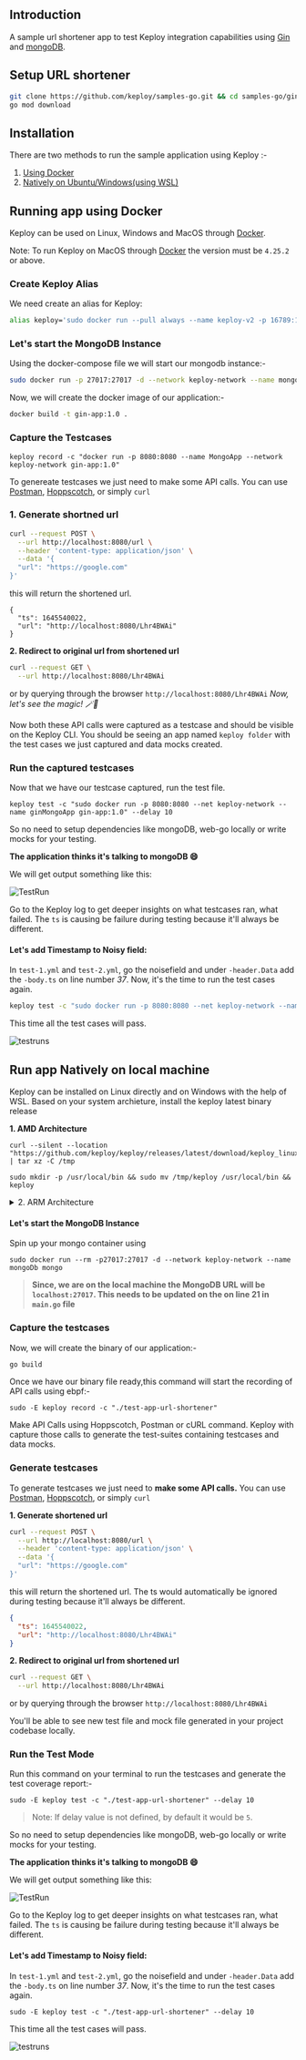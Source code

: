 ## Introduction

A sample url shortener app to test Keploy integration capabilities using [Gin](https://gin-gonic.com/) and [mongoDB](https://www.mongodb.com/).

## Setup URL shortener

```bash
git clone https://github.com/keploy/samples-go.git && cd samples-go/gin-mongo
go mod download
```

## Installation

There are two methods to run the sample application using Keploy :-

1. [Using Docker](#running-app-using-docker)
2. [Natively on Ubuntu/Windows(using WSL)](#run-app-natively-on-local-machine)

## Running app using Docker

Keploy can be used on Linux, Windows and MacOS through [Docker](https://docs.docker.com/engine/install/).

Note: To run Keploy on MacOS through [Docker](https://docs.docker.com/desktop/release-notes/#4252) the version must be ```4.25.2``` or above.

### Create Keploy Alias

We need create an alias for Keploy:
```bash
alias keploy='sudo docker run --pull always --name keploy-v2 -p 16789:16789 --privileged --pid=host -it -v "$(pwd)":/files -v /sys/fs/cgroup:/sys/fs/cgroup -v /sys/kernel/debug:/sys/kernel/debug -v /sys/fs/bpf:/sys/fs/bpf -v /var/run/docker.sock:/var/run/docker.sock --rm ghcr.io/keploy/keploy'
```

### Let's start the MongoDB Instance
Using the docker-compose file we will start our mongodb instance:-
```bash
sudo docker run -p 27017:27017 -d --network keploy-network --name mongoDb mongo
```

Now, we will create the docker image of our application:-


```bash
docker build -t gin-app:1.0 .
```

### Capture the Testcases

```shell
keploy record -c "docker run -p 8080:8080 --name MongoApp --network keploy-network gin-app:1.0"
```

To genereate testcases we just need to make some API calls. You can use [Postman](https://www.postman.com/), [Hoppscotch](https://hoppscotch.io/), or simply `curl`

### 1. Generate shortned url

```bash
curl --request POST \
  --url http://localhost:8080/url \
  --header 'content-type: application/json' \
  --data '{
  "url": "https://google.com"
}'
```

this will return the shortened url. 
```
{
  "ts": 1645540022,
  "url": "http://localhost:8080/Lhr4BWAi"
}
```

**2. Redirect to original url from shortened url**

```bash
curl --request GET \
  --url http://localhost:8080/Lhr4BWAi
```

or by querying through the browser `http://localhost:8080/Lhr4BWAi` _Now, let's see the magic! 🪄💫_

Now both these API calls were captured as a testcase and should be visible on the Keploy CLI. You should be seeing an app named `keploy folder` with the test cases we just captured and data mocks created.

### Run the captured testcases

Now that we have our testcase captured, run the test file.

```shell
keploy test -c "sudo docker run -p 8080:8080 --net keploy-network --name ginMongoApp gin-app:1.0" --delay 10
```

So no need to setup dependencies like mongoDB, web-go locally or write mocks for your testing.

**The application thinks it's talking to mongoDB 😄**

We will get output something like this:

![TestRun](./img/testrun-fail-1.png)

Go to the Keploy log to get deeper insights on what testcases ran, what failed. The `ts` is causing be failure during testing because it'll always be different.

#### Let's add Timestamp to Noisy field:

In `test-1.yml` and `test-2.yml`, go the noisefield and under `-header.Data` add the `-body.ts` on line number _37_. Now, it's the time to run the test cases again.

```bash
keploy test -c "sudo docker run -p 8080:8080 --net keploy-network --name ginMongoApp gin-app:1.0" --delay 10
```

This time all the test cases will pass.

![testruns](./img/testrun.png?raw=true "Recent testruns")

## Run app Natively on local machine

Keploy can be installed on Linux directly and on Windows with the help of WSL. Based on your system archieture, install the keploy latest binary release

**1. AMD Architecture**

```shell
curl --silent --location "https://github.com/keploy/keploy/releases/latest/download/keploy_linux_amd64.tar.gz" | tar xz -C /tmp

sudo mkdir -p /usr/local/bin && sudo mv /tmp/keploy /usr/local/bin && keploy
```

<details>
<summary> 2. ARM Architecture </summary>

```shell
curl --silent --location "https://github.com/keploy/keploy/releases/latest/download/keploy_linux_arm64.tar.gz" | tar xz -C /tmp

sudo mkdir -p /usr/local/bin && sudo mv /tmp/keploy /usr/local/bin && keploy
```

</details>

#### Let's start the MongoDB Instance

Spin up your mongo container using

```shell
sudo docker run --rm -p27017:27017 -d --network keploy-network --name mongoDb mongo
```

> **Since, we are on the local machine the MongoDB URL will be `localhost:27017`. This needs to be updated on the on line 21 in `main.go` file**

### Capture the testcases

Now, we will create the binary of our application:-

```zsh
go build
```

Once we have our binary file ready,this command will start the recording of API calls using ebpf:-

```shell
sudo -E keploy record -c "./test-app-url-shortener"
```

Make API Calls using Hoppscotch, Postman or cURL command. Keploy with capture those calls to generate the test-suites containing testcases and data mocks.

### Generate testcases

To generate testcases we just need to **make some API calls.** You can use [Postman](https://www.postman.com/), [Hoppscotch](https://hoppscotch.io/), or simply `curl`

**1. Generate shortened url**

```bash
curl --request POST \
  --url http://localhost:8080/url \
  --header 'content-type: application/json' \
  --data '{
  "url": "https://google.com"
}'
```

this will return the shortened url. The ts would automatically be ignored during testing because it'll always be different.

```json
{
  "ts": 1645540022,
  "url": "http://localhost:8080/Lhr4BWAi"
}
```

**2. Redirect to original url from shortened url**

```bash
curl --request GET \
  --url http://localhost:8080/Lhr4BWAi
```

or by querying through the browser `http://localhost:8080/Lhr4BWAi`

You'll be able to see new test file and mock file generated in your project codebase locally.

### Run the Test Mode

Run this command on your terminal to run the testcases and generate the test coverage report:-

```shell
sudo -E keploy test -c "./test-app-url-shortener" --delay 10
```

> Note: If delay value is not defined, by default it would be `5`.

So no need to setup dependencies like mongoDB, web-go locally or write mocks for your testing.

**The application thinks it's talking to mongoDB 😄**

We will get output something like this:

![TestRun](./img/testrun-fail-2.png)

Go to the Keploy log to get deeper insights on what testcases ran, what failed. The `ts` is causing be failure during testing because it'll always be different.

#### Let's add Timestamp to Noisy field:

In `test-1.yml` and `test-2.yml`, go the noisefield and under `-header.Data` add the `-body.ts` on line number _37_. Now, it's the time to run the test cases again.

```shell
sudo -E keploy test -c "./test-app-url-shortener" --delay 10
```

This time all the test cases will pass.

![testruns](./img/testrun.png?raw=true "Recent testruns")
